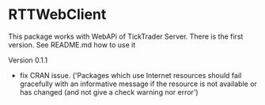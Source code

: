 # RTTWebClient

This package works with WebAPi of TickTrader Server. 
There is the first version. See README.md how to use it

Version 0.1.1
 - fix CRAN issue. ('Packages which use Internet resources should fail gracefully with an informative message
if the resource is not available or has changed (and not give a check warning nor error')
